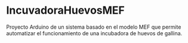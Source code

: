 # IncuvadoraHuevosMEF
Proyecto Arduino de un sistema basado en el modelo MEF que permite automatizar el funcionamiento de una incubadora de huevos de gallina.
